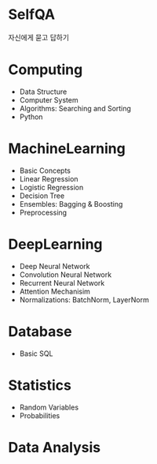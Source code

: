 # SelfQA

자신에게 묻고 답하기


# Computing

- Data Structure
- Computer System
- Algorithms: Searching and Sorting
- Python

# MachineLearning

- Basic Concepts
- Linear Regression
- Logistic Regression
- Decision Tree
- Ensembles: Bagging & Boosting
- Preprocessing

# DeepLearning

- Deep Neural Network
- Convolution Neural Network
- Recurrent Neural Network
- Attention Mechanisim
- Normalizations: BatchNorm, LayerNorm

# Database

- Basic SQL

# Statistics

- Random Variables
- Probabilities

# Data Analysis


